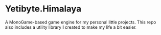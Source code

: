 # Yetibyte.Himalaya

A MonoGame-based game engine for my personal little projects.
This repo also includes a utility library I created to make my life a bit easier.
